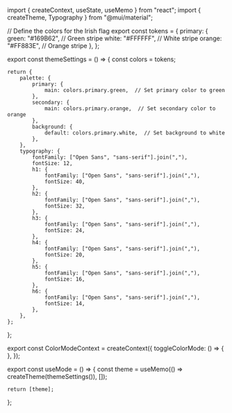 import { createContext, useState, useMemo } from "react";
import { createTheme, Typography } from "@mui/material";

// Define the colors for the Irish flag
export const tokens = {
    primary: {
        green: "#169B62",  // Green stripe
        white: "#FFFFFF",  // White stripe
        orange: "#FF883E", // Orange stripe
    },
};

export const themeSettings = () => {
    const colors = tokens;

    return {
        palette: {
            primary: {
                main: colors.primary.green,  // Set primary color to green
            },
            secondary: {
                main: colors.primary.orange,  // Set secondary color to orange
            },
            background: {
                default: colors.primary.white,  // Set background to white
            },
        },
        typography: {
            fontFamily: ["Open Sans", "sans-serif"].join(","),
            fontSize: 12,
            h1: {
                fontFamily: ["Open Sans", "sans-serif"].join(","),
                fontSize: 40,
            },
            h2: {
                fontFamily: ["Open Sans", "sans-serif"].join(","),
                fontSize: 32,
            },
            h3: {
                fontFamily: ["Open Sans", "sans-serif"].join(","),
                fontSize: 24,
            },
            h4: {
                fontFamily: ["Open Sans", "sans-serif"].join(","),
                fontSize: 20,
            },
            h5: {
                fontFamily: ["Open Sans", "sans-serif"].join(","),
                fontSize: 16,
            },
            h6: {
                fontFamily: ["Open Sans", "sans-serif"].join(","),
                fontSize: 14,
            },
        },
    };
};

export const ColorModeContext = createContext({
    toggleColorMode: () => { },
});

export const useMode = () => {
    const theme = useMemo(() => createTheme(themeSettings()), []);

    return [theme];
};